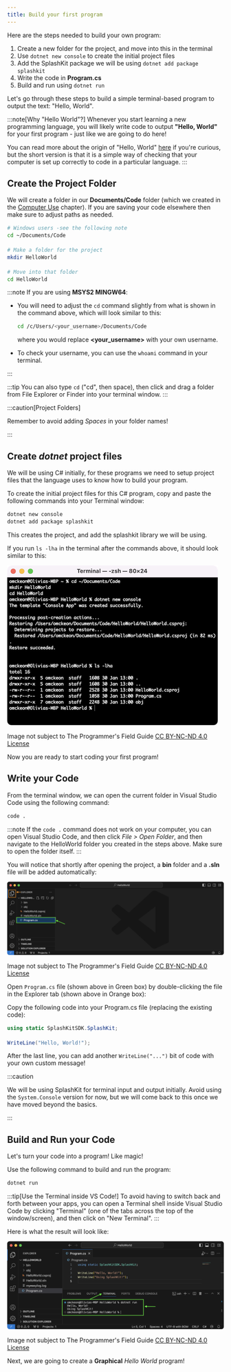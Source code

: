 ```yaml
---
title: Build your first program
---
```


Here are the steps needed to build your own program:

1. Create a new folder for the project, and move into this in the terminal
2. Use `dotnet new console` to create the initial project files
3. Add the SplashKit package we will be using `dotnet add package splashkit`
4. Write the code in **Program.cs**
5. Build and run using `dotnet run`

Let's go through these steps to build a simple terminal-based program to output the text: "Hello, World".

:::note[Why "Hello World"?]
Whenever you start learning a new programming language, you will likely write code to output **"Hello, World"** for your first program - just like we are going to do here!

You can read more about the origin of "Hello, World" [here](https://en.wikipedia.org/wiki/%22Hello,_World!%22_program) if you're curious, but the short version is that it is a simple way of checking that your computer is set up correctly to code in a particular language.
:::

## Create the Project Folder

We will create a folder in our **Documents/Code** folder (which we created in the [Computer Use](/book/part-0-getting-started/2-computer-use/1-tour/3-1-terminal) chapter). If you are saving your code elsewhere then make sure to adjust paths as needed.

```zsh
# Windows users -see the following note
cd ~/Documents/Code

# Make a folder for the project
mkdir HelloWorld

# Move into that folder
cd HelloWorld
```

:::note
If you are using **MSYS2 MINGW64**:

- You will need to adjust the `cd` command slightly from what is shown in the command above, which will look similar to this:

    ```bash
    cd /c/Users/<your_username>/Documents/Code
    ```

    where you would replace **<your_username>** with your own username.
- To check your username, you can use the `whoami` command in your terminal.

:::

:::tip
You can also type `cd` ("cd", then space), then click and drag a folder from File Explorer or Finder into your terminal window.
:::

:::caution[Project Folders]

Remember to avoid adding *Spaces* in your folder names!

:::

## Create *dotnet* project files

We will be using C# initially, for these programs we need to setup project files that the language uses to know how to build your program.

To create the initial project files for this C# program, copy and paste the following commands into your Terminal window:

```bash
dotnet new console
dotnet add package splashkit
```

This creates the project, and add the splashkit library we will be using.

If you run `ls -lha` in the terminal after the commands above, it should look similar to this:

![A terminal window showing the above commands being used.](./images/hello-world-cli-set-up.png)
<div class="caption">Image not subject to The Programmer's Field Guide <a href="https://creativecommons.org/licenses/by-nc-nd/4.0/">CC BY-NC-ND 4.0 License</a></div>

Now you are ready to start coding your first program!

## Write your Code

From the terminal window, we can open the current folder in Visual Studio Code using the following command:

```bash
code .
```

:::note
If the `code .` command does not work on your computer, you can open Visual Studio Code, and then click *File > Open Folder*, and then navigate to the HelloWorld folder you created in the steps above. Make sure to open the folder itself.
:::

You will notice that shortly after opening the project, a **bin** folder and a **.sln** file will be added automatically:

![A VS Code window showing the files in the Explorer tab.](./images/vscode-explorer-program-file.png)
<div class="caption">Image not subject to The Programmer's Field Guide <a href="https://creativecommons.org/licenses/by-nc-nd/4.0/">CC BY-NC-ND 4.0 License</a></div>

Open `Program.cs` file (shown above in Green box) by double-clicking the file in the Explorer tab (shown above in Orange box):

Copy the following code into your Program.cs file (replacing the existing code):

```cs
using static SplashKitSDK.SplashKit;

WriteLine("Hello, World!");
```

After the last line, you can add another `WriteLine("...")` bit of code with your own custom message!

:::caution

We will be using SplashKit for terminal input and output initially. Avoid using the `System.Console` version for now, but we will come back to this once we have moved beyond the basics.

:::

## Build and Run your Code

Let's turn your code into a program! Like magic!

Use the following command to build and run the program:

```bash
dotnet run
```

:::tip[Use the Terminal inside VS Code!]
To avoid having to switch back and forth between your apps, you can open a Terminal shell inside Visual Studio Code by clicking "Terminal" (one of the tabs across the top of the window/screen), and then click on "New Terminal".
:::

Here is what the result will look like:

![A VS Code window showing the program being run in the terminal.](./images/cli-hello-world-splashkit.png)
<div class="caption">Image not subject to The Programmer's Field Guide <a href="https://creativecommons.org/licenses/by-nc-nd/4.0/">CC BY-NC-ND 4.0 License</a></div>

Next, we are going to create a **Graphical** *Hello World* program!
